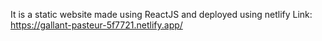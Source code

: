 It is a static website made using ReactJS and deployed using netlify
Link: https://gallant-pasteur-5f7721.netlify.app/
